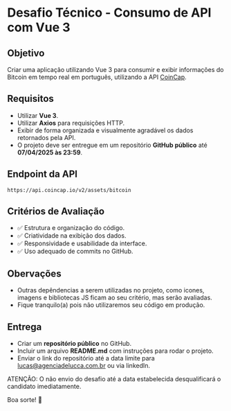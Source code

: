 # Desafio Técnico - Consumo de API com Vue 3

## Objetivo
Criar uma aplicação utilizando Vue 3 para consumir e exibir informações do Bitcoin em tempo real em português, utilizando a API [CoinCap](https://api.coincap.io/v2/assets/bitcoin).

## Requisitos
- Utilizar **Vue 3**.
- Utilizar **Axios** para requisições HTTP.
- Exibir de forma organizada e visualmente agradável os dados retornados pela API.
- O projeto deve ser entregue em um repositório **GitHub público** até **07/04/2025 às 23:59**.

## Endpoint da API
```
https://api.coincap.io/v2/assets/bitcoin
```

## Critérios de Avaliação
- ✅ Estrutura e organização do código.
- ✅ Criatividade na exibição dos dados.
- ✅ Responsividade e usabilidade da interface.
- ✅ Uso adequado de commits no GitHub.

## Obervações
- Outras depêndencias a serem utilizadas no projeto, como icones, imagens e bibliotecas JS ficam ao seu critério, mas serão avaliadas.
- Fique tranquilo(a) pois não utilizaremos seu código em produção.

## Entrega
- Criar um **repositório público** no GitHub.
- Incluir um arquivo **README.md** com instruções para rodar o projeto.
- Enviar o link do repositório até a data limite para lucas@agenciadelucca.com.br ou via linkedIn.

ATENÇÃO: O não envio do desafio até a data estabelecida desqualificará o candidato imediatamente.

Boa sorte! 🚀
